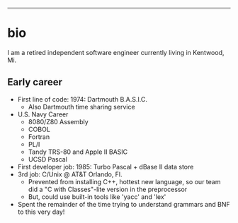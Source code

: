 
---

# bio


I am a retired independent software engineer currently living in Kentwood, Mi.



## Early career

- First line of code: 1974: Dartmouth B.A.S.I.C.
  * Also Dartmouth time sharing service
- U.S. Navy Career
  * 8080/Z80 Assembly
  * COBOL
  * Fortran
  * PL/I
  * Tandy TRS-80 and Apple II BASIC
  * UCSD Pascal
- First developer job: 1985: Turbo Pascal + dBase II data store
- 3rd job: C/Unix @ AT&T Orlando, Fl.
  * Prevented from installing C++, hottest new language,  so our team did a "C with Classes"-lite version in the preprocessor
  * But, could use built-in tools like 'yacc' and 'lex'
- Spent the remainder of the time trying to understand grammars and BNF to this very day!



